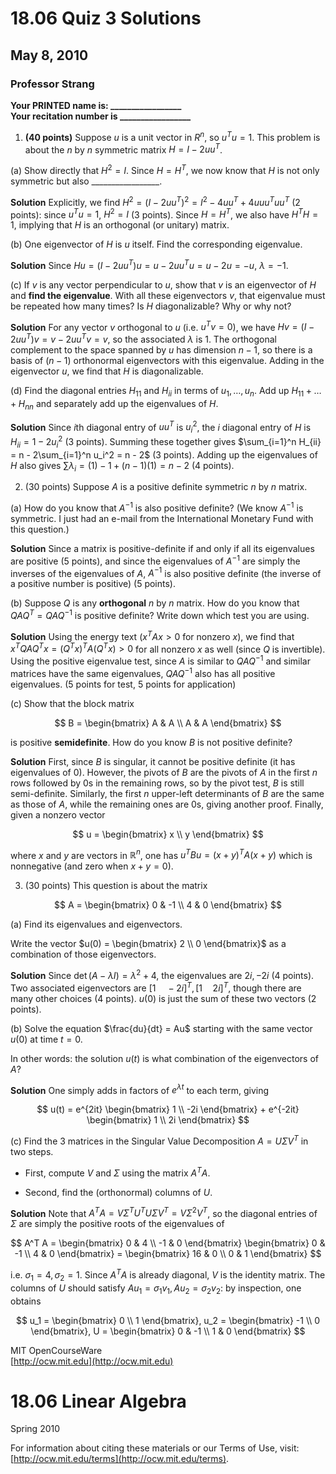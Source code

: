 # 18.06 Quiz 3 Solutions
## May 8, 2010
### Professor Strang

**Your PRINTED name is: _________________**  
**Your recitation number is _________________**

1. **(40 points)** Suppose $u$ is a unit vector in $R^n$, so $u^T u = 1$. This problem is about the $n$ by $n$ symmetric matrix $H = I - 2u u^T$.

(a) Show directly that $H^2 = I$. Since $H = H^T$, we now know that $H$ is not only symmetric but also _________________.

**Solution** Explicitly, we find $H^2 = (I - 2uu^T)^2 = I^2 - 4uu^T + 4uuu^T uu^T$ (2 points): since $u^T u = 1$, $H^2 = I$ (3 points). Since $H = H^T$, we also have $H^T H = 1$, implying that $H$ is an orthogonal (or unitary) matrix.

(b) One eigenvector of $H$ is $u$ itself. Find the corresponding eigenvalue.

**Solution** Since $Hu = (I - 2uu^T)u = u - 2uu^T u = u - 2u = -u$, $\lambda = -1$.

(c) If $v$ is any vector perpendicular to $u$, show that $v$ is an eigenvector of $H$ and **find the eigenvalue**. With all these eigenvectors $v$, that eigenvalue must be repeated how many times? Is $H$ diagonalizable? Why or why not?

**Solution** For any vector $v$ orthogonal to $u$ (i.e. $u^T v = 0$), we have $Hv = (I - 2uu^T)v = v - 2uu^T v = v$, so the associated $\lambda$ is 1. The orthogonal complement to the space spanned by $u$ has dimension $n-1$, so there is a basis of $(n-1)$ orthonormal eigenvectors with this eigenvalue. Adding in the eigenvector $u$, we find that $H$ is diagonalizable.

(d) Find the diagonal entries $H_{11}$ and $H_{ii}$ in terms of $u_1, \ldots, u_n$. Add up $H_{11} + \ldots + H_{nn}$ and separately add up the eigenvalues of $H$.

**Solution** Since $i$th diagonal entry of $uu^T$ is $u_i^2$, the $i$ diagonal entry of $H$ is $H_{ii} = 1 - 2u_i^2$ (3 points). Summing these together gives $\sum_{i=1}^n H_{ii} = n - 2\sum_{i=1}^n u_i^2 = n - 2$ (3 points). Adding up the eigenvalues of $H$ also gives $\sum \lambda_i = (1) - 1 + (n-1)(1) = n - 2$ (4 points).

2. (30 points) Suppose $A$ is a positive definite symmetric $n$ by $n$ matrix.

(a) How do you know that $A^{-1}$ is also positive definite? (We know $A^{-1}$ is symmetric. I just had an e-mail from the International Monetary Fund with this question.)

**Solution** Since a matrix is positive-definite if and only if all its eigenvalues are positive (5 points), and since the eigenvalues of $A^{-1}$ are simply the inverses of the eigenvalues of $A$, $A^{-1}$ is also positive definite (the inverse of a positive number is positive) (5 points).

(b) Suppose $Q$ is any **orthogonal** $n$ by $n$ matrix. How do you know that $Q A Q^T = Q A Q^{-1}$ is positive definite? Write down which test you are using.

**Solution** Using the energy text ($x^T A x > 0$ for nonzero $x$), we find that $x^T Q A Q^T x = (Q^T x)^T A (Q^T x) > 0$ for all nonzero $x$ as well (since $Q$ is invertible). Using the positive eigenvalue test, since $A$ is similar to $Q A Q^{-1}$ and similar matrices have the same eigenvalues, $Q A Q^{-1}$ also has all positive eigenvalues. (5 points for test, 5 points for application)

(c) Show that the block matrix

$$
 B = \begin{bmatrix} A & A \\ A & A \end{bmatrix} 
$$

is positive **semidefinite**. How do you know $B$ is not positive definite?

**Solution** First, since $B$ is singular, it cannot be positive definite (it has eigenvalues of 0). However, the pivots of $B$ are the pivots of $A$ in the first $n$ rows followed by 0s in the remaining rows, so by the pivot test, $B$ is still semi-definite. Similarly, the first $n$ upper-left determinants of $B$ are the same as those of $A$, while the remaining ones are 0s, giving another proof. Finally, given a nonzero vector

$$
 u = \begin{bmatrix} x \\ y \end{bmatrix} 
$$

where $x$ and $y$ are vectors in $\mathbb{R}^n$, one has $u^T B u = (x + y)^T A (x + y)$ which is nonnegative (and zero when $x + y = 0$).

3. (30 points) This question is about the matrix


$$
 A = \begin{bmatrix} 0 & -1 \\ 4 & 0 \end{bmatrix} 
$$


(a) Find its eigenvalues and eigenvectors.

Write the vector $u(0) = \begin{bmatrix} 2 \\ 0 \end{bmatrix}$ as a combination of those eigenvectors.

**Solution** Since $\det(A - \lambda I) = \lambda^2 + 4$, the eigenvalues are $2i, -2i$ (4 points). Two associated eigenvectors are $[1 \quad -2i]^T, [1 \quad 2i]^T$, though there are many other choices (4 points). $u(0)$ is just the sum of these two vectors (2 points).

(b) Solve the equation $\frac{du}{dt} = Au$ starting with the same vector $u(0)$ at time $t = 0$.

In other words: the solution $u(t)$ is what combination of the eigenvectors of $A$?

**Solution** One simply adds in factors of $e^{\lambda t}$ to each term, giving


$$
 u(t) = e^{2it} \begin{bmatrix} 1 \\ -2i \end{bmatrix} + e^{-2it} \begin{bmatrix} 1 \\ 2i \end{bmatrix} 
$$


(c) Find the 3 matrices in the Singular Value Decomposition $A = U \Sigma V^T$ in two steps.

- First, compute $V$ and $\Sigma$ using the matrix $A^T A$.

- Second, find the (orthonormal) columns of $U$.

**Solution** Note that $A^T A = V \Sigma^T U^T U \Sigma V^T = V \Sigma^2 V^T$, so the diagonal entries of $\Sigma$ are simply the positive roots of the eigenvalues of


$$
 A^T A = \begin{bmatrix} 0 & 4 \\ -1 & 0 \end{bmatrix} \begin{bmatrix} 0 & -1 \\ 4 & 0 \end{bmatrix} = \begin{bmatrix} 16 & 0 \\ 0 & 1 \end{bmatrix} 
$$


i.e. $\sigma_1 = 4, \sigma_2 = 1$. Since $A^T A$ is already diagonal, $V$ is the identity matrix. The columns of $U$ should satisfy $Au_1 = \sigma_1 v_1, Au_2 = \sigma_2 v_2$: by inspection, one obtains


$$
 u_1 = \begin{bmatrix} 0 \\ 1 \end{bmatrix}, u_2 = \begin{bmatrix} -1 \\ 0 \end{bmatrix}, U = \begin{bmatrix} 0 & -1 \\ 1 & 0 \end{bmatrix} 
$$


MIT OpenCourseWare  
[http://ocw.mit.edu](http://ocw.mit.edu)

# 18.06 Linear Algebra  
Spring 2010

For information about citing these materials or our Terms of Use, visit: [http://ocw.mit.edu/terms](http://ocw.mit.edu/terms).

